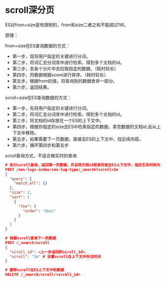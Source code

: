 # scroll深分页

ES对from+size是有限制的，from和size二者之和不能超过1W。

原理：

from+size在ES查询数据的方式：

- 第一步，现将用户指定的关键进行分词。
- 第二步，将词汇去分词库中进行检索，得到多个文档的id。
- 第三步，去各个分片中去拉取指定的数据。（耗时较长）
- 第四步，将数据根据score进行排序。（耗时较长）
- 第五步，根据from的值，将查询到的数据舍弃一部分。
- 第六步，返回结果。

scroll+size在ES查询数据的方式：

- 第一步，先将用户指定的关键进行分词。
- 第二步，将词汇去分词库中进行检索，得到多个文档的id。
- 第三步，将文档的id存放在一个ES的上下文中。
- 第四步，根据你指定的size去ES中检索指定的数据，拿完数据的文档id,会从上下文中移除。
- 第五步，如果需要下一页数据，直接去ES的上下文中，找后续内容。
- 第六步，循环第四步和第五步

scroll查询方式，不适合做实时的查询

```json
# 执行scroll查询，返回第一页数据，并且将文档id信息存放在ES上下文中，指定生存时间为1m(scroll=1m)
POST /sms-logs-index/sms-log-type/_search?scroll=1m
{
  "query": {
    "match_all": {}
  },
  "size": 2,
  "sort": [
    {
      "fee": {
        "order": "desc"
      }
    }
  ]
}

# 根据scroll查询下一页数据
POST /_search/scroll
{
  "scroll_id": <上一步返回的scroll_id>,
  "scroll": "1m" # 设置scroll在上下文中存活时间
}

# 删除scroll在ES上下文中的数据
DELETE /_search/scroll/<scroll_id>
```